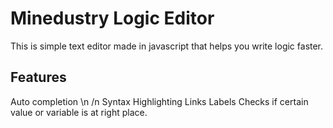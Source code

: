 # Minedustry Logic Editor
 This is simple text editor made in javascript that helps you write logic faster.

## Features

Auto completion \n /n
Syntax Highlighting
Links
Labels
Checks if certain value or variable is at right place.
